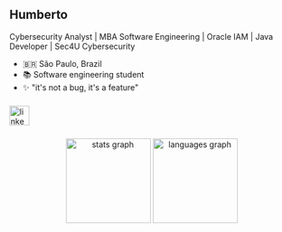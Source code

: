 <h2 align="left">Humberto</h2>

<div align="left">
  <p>Cybersecurity Analyst | MBA Software Engineering | Oracle IAM | Java Developer | Sec4U Cybersecurity</p>
  <ul>
    <li>🇧🇷 São Paulo, Brazil</li>
    <li>📚 Software engineering student</li>
    <li>✨ "it's not a bug, it's a feature"</li>
  </ul>
</div>

###

<div align="left">
  <a href="https://www.linkedin.com/in/humbertoo" target="_blank">
    <img src="https://img.shields.io/static/v1?message=LinkedIn&logo=linkedin&label=&color=0077B5&logoColor=white&labelColor=&style=for-the-badge" height="35" alt="linkedin logo"/>
  </a>
</div>

###

<div align="center">
  <img src="https://github-readme-stats.vercel.app/api?hide_title=false&hide_rank=false&show_icons=true&include_all_commits=true&count_private=true&disable_animations=false&theme=dracula&locale=en&hide_border=false&username=hmberto" height="150" alt="stats graph"  />
  <img src="https://github-readme-stats.vercel.app/api/top-langs?locale=en&hide_title=false&layout=compact&card_width=320&langs_count=5&theme=dracula&hide_border=false&username=hmberto" height="150" alt="languages graph"  />
</div>
